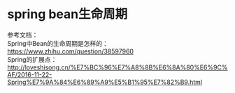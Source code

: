 # spring bean生命周期
参考文档：  
Spring中Bean的生命周期是怎样的：https://www.zhihu.com/question/38597960  
Spring的扩展点：http://loveshisong.cn/%E7%BC%96%E7%A8%8B%E6%8A%80%E6%9C%AF/2016-11-22-Spring%E7%9A%84%E6%89%A9%E5%B1%95%E7%82%B9.html